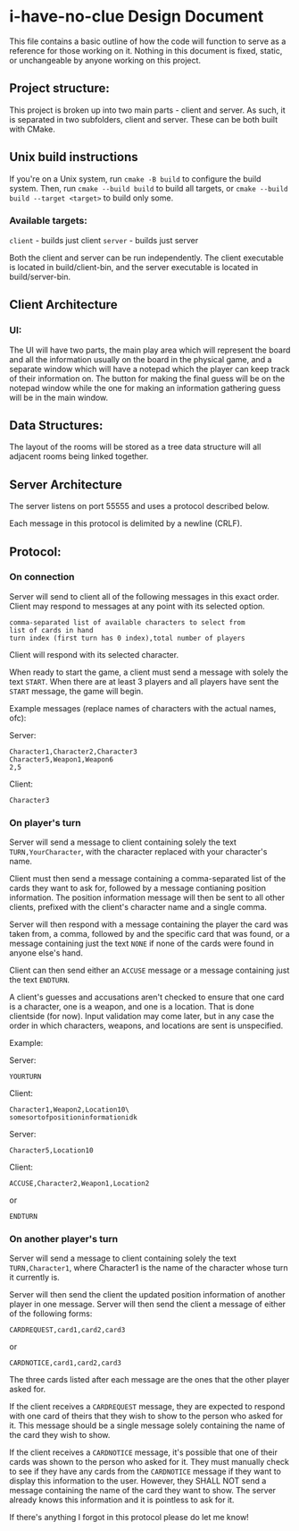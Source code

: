 # i-have-no-clue Design Document

This file contains a basic outline of how the code will function to serve as a reference for those working on it.
Nothing in this document is fixed, static, or unchangeable by anyone working on this project.

## Project structure:

This project is broken up into two main parts - client and server.
As such, it is separated in two subfolders, client and server.
These can be both built with CMake.

## Unix build instructions

If you're on a Unix system, run `cmake -B build` to configure the build system.
Then, run `cmake --build build` to build all targets, or `cmake --build build --target <target>` to build only some.

### Available targets:

`client` - builds just client
`server` - builds just server

Both the client and server can be run independently.
The client executable is located in build/client-bin, and the server executable is located in build/server-bin.

## Client Architecture

### UI:

The UI will have two parts, the main play area which will represent the board and all the information usually on the
board in the physical game, and a separate window which will have a notepad which the player can keep track of their
information on. The button for making the final guess will be on the notepad window while the one for making an
information gathering guess will be in the main window.

## Data Structures:

The layout of the rooms will be stored as a tree data structure will all adjacent rooms being linked together.

## Server Architecture

The server listens on port 55555 and uses a protocol described below.

Each message in this protocol is delimited by a newline (CRLF).

## Protocol:

### On connection

Server will send to client all of the following messages in this exact order. Client may respond to messages at any point with its selected option.

```
comma-separated list of available characters to select from
list of cards in hand
turn index (first turn has 0 index),total number of players
```

Client will respond with its selected character.

When ready to start the game, a client must send a message with solely the text `START`.
When there are at least 3 players and all players have sent the `START` message, the game will begin.

Example messages (replace names of characters with the actual names, ofc):

Server:

```
Character1,Character2,Character3
Character5,Weapon1,Weapon6
2,5
```

Client:

```
Character3
```

### On player's turn

Server will send a message to client containing solely the text `TURN,YourCharacter`, with the character replaced with your character's name.

Client must then send a message containing a comma-separated list of the cards they want to ask for, followed by a message contianing position information.
The position information message will then be sent to all other clients, prefixed with the client's character name and a single comma.

Server will then respond with a message containing the player the card was taken from, a comma, followed by and the specific card that was found, or a message containing just the text `NONE` if none of the cards were found in anyone else's hand.

Client can then send either an `ACCUSE` message or a message containing just the text `ENDTURN`.

A client's guesses and accusations aren't checked to ensure that one card is a character, one is a weapon, and one is a location. That is done clientside (for now). Input validation may come later, but in any case the order in which characters, weapons, and locations are sent is unspecified.

Example:

Server:

```
YOURTURN
```

Client:

```
Character1,Weapon2,Location10\
somesortofpositioninformationidk
```

Server:

```
Character5,Location10
```

Client:

```
ACCUSE,Character2,Weapon1,Location2
```
or
```
ENDTURN
```

### On another player's turn

Server will send a message to client containing solely the text `TURN,Character1`, where Character1 is the name of the character whose turn it currently is.

Server will then send the client the updated position information of another player in one message.
Server will then send the client a message of either of the following forms:

```
CARDREQUEST,card1,card2,card3
```

or

```
CARDNOTICE,card1,card2,card3
```

The three cards listed after each message are the ones that the other player asked for.

If the client receives a `CARDREQUEST` message, they are expected to respond with one card of theirs that they wish to show to the person who asked for it. This message should be a single message solely containing the name of the card they wish to show.

If the client receives a `CARDNOTICE` message, it's possible that one of their cards was shown to the person who asked for it. They must manually check to see if they have any cards from the `CARDNOTICE` message if they want to display this information to the user. However, they SHALL NOT send a message containing the name of the card they want to show. The server already knows this information and it is pointless to ask for it.

If there's anything I forgot in this protocol please do let me know!
